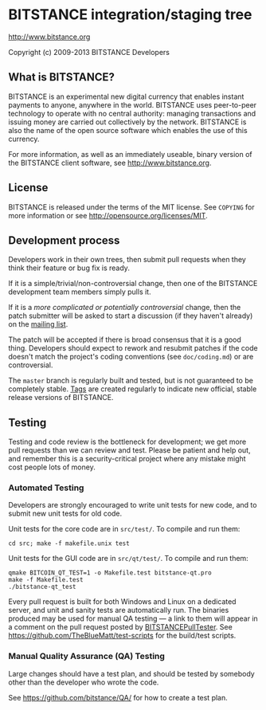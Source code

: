 BITSTANCE integration/staging tree
================================

http://www.bitstance.org

Copyright (c) 2009-2013 BITSTANCE Developers

What is BITSTANCE?
----------------

BITSTANCE is an experimental new digital currency that enables instant payments to
anyone, anywhere in the world. BITSTANCE uses peer-to-peer technology to operate
with no central authority: managing transactions and issuing money are carried
out collectively by the network. BITSTANCE is also the name of the open source
software which enables the use of this currency.

For more information, as well as an immediately useable, binary version of
the BITSTANCE client software, see http://www.bitstance.org.

License
-------

BITSTANCE is released under the terms of the MIT license. See `COPYING` for more
information or see http://opensource.org/licenses/MIT.

Development process
-------------------

Developers work in their own trees, then submit pull requests when they think
their feature or bug fix is ready.

If it is a simple/trivial/non-controversial change, then one of the BITSTANCE
development team members simply pulls it.

If it is a *more complicated or potentially controversial* change, then the patch
submitter will be asked to start a discussion (if they haven't already) on the
[mailing list](http://sourceforge.net/mailarchive/forum.php?forum_name=bitstance-development).

The patch will be accepted if there is broad consensus that it is a good thing.
Developers should expect to rework and resubmit patches if the code doesn't
match the project's coding conventions (see `doc/coding.md`) or are
controversial.

The `master` branch is regularly built and tested, but is not guaranteed to be
completely stable. [Tags](https://github.com/bitstance/bitstance/tags) are created
regularly to indicate new official, stable release versions of BITSTANCE.

Testing
-------

Testing and code review is the bottleneck for development; we get more pull
requests than we can review and test. Please be patient and help out, and
remember this is a security-critical project where any mistake might cost people
lots of money.

### Automated Testing

Developers are strongly encouraged to write unit tests for new code, and to
submit new unit tests for old code.

Unit tests for the core code are in `src/test/`. To compile and run them:

    cd src; make -f makefile.unix test

Unit tests for the GUI code are in `src/qt/test/`. To compile and run them:

    qmake BITCOIN_QT_TEST=1 -o Makefile.test bitstance-qt.pro
    make -f Makefile.test
    ./bitstance-qt_test

Every pull request is built for both Windows and Linux on a dedicated server,
and unit and sanity tests are automatically run. The binaries produced may be
used for manual QA testing — a link to them will appear in a comment on the
pull request posted by [BITSTANCEPullTester](https://github.com/BITSTANCEPullTester). See https://github.com/TheBlueMatt/test-scripts
for the build/test scripts.

### Manual Quality Assurance (QA) Testing

Large changes should have a test plan, and should be tested by somebody other
than the developer who wrote the code.

See https://github.com/bitstance/QA/ for how to create a test plan.
